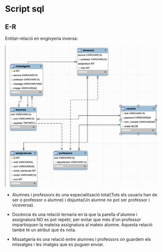 # Script sql

## E-R

Entitat-relació en enginyería inversa:

![img](./img/er.png)

- Alumnes i professors és una especialització total(Tots els usuaris han de ser o professor o alumne) i disjunta(Un alumne no pot ser professor i viceversa).

- Docència és una relació ternaria en la que la parella d'alumne i assignatura NO es pot repetir, per evitar que més d'un professor impartisquen la mateixa assignatura al mateix alumne. Aquesta relació també té un atribut que és nota.

- Missatgería és una relació entre alumnes i professors on guardem els missatges i les imatges que es puguen enviar.
